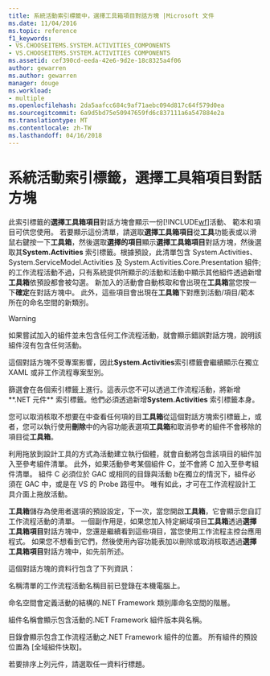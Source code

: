 ```yaml
---
title: 系統活動索引標籤中，選擇工具箱項目對話方塊 |Microsoft 文件
ms.date: 11/04/2016
ms.topic: reference
f1_keywords:
- VS.CHOOSEITEMS.SYSTEM.ACTIVITIES_COMPONENTS
- VS.CHOOSEITEMS.SYSTEM.ACTIVITIES COMPONENTS
ms.assetid: cef390cd-eeda-42e6-9d2e-18c8325a4f06
author: gewarren
ms.author: gewarren
manager: douge
ms.workload:
- multiple
ms.openlocfilehash: 2da5aafcc684c9af71aebc094d817c64f579d0ea
ms.sourcegitcommit: 6a9d5bd75e50947659fd6c837111a6a547884e2a
ms.translationtype: MT
ms.contentlocale: zh-TW
ms.lasthandoff: 04/16/2018
---
```

# <a name="systemactivities-tab-choose-toolbox-items-dialog-box"></a>系統活動索引標籤，選擇工具箱項目對話方塊
此索引標籤的**選擇工具箱項目**對話方塊會顯示一份[!INCLUDE[wf](../workflow-designer/includes/wf_md.md)]活動、 範本和項目可供您使用。 若要顯示這份清單，請選取**選擇工具箱項目**從**工具**功能表或以滑鼠右鍵按一下**工具箱**，然後選取**選擇的項目**顯示**選擇工具箱項目**對話方塊，然後選取其**System.Activities**  索引標籤。根據預設，此清單包含 System.Activities、 System.ServiceModel.Activities 及 System.Activities.Core.Presentation 組件; 的工作流程活動不過，只有系統提供所顯示的活動和活動中顯示其他組件透過新增**工具箱**依預設都會被勾選。 新加入的活動會自動核取和會出現在**工具箱**當您按一下**確定**在對話方塊中。 此外，這些項目會出現在**工具箱**下對應到活動/項目/範本所在的命名空間的新類別。

> [!WARNING]
> 如果嘗試加入的組件並未包含任何工作流程活動，就會顯示錯誤對話方塊，說明該組件沒有包含任何活動。

 這個對話方塊不受專案影響，因此**System.Activities**索引標籤會繼續顯示在獨立 XAML 或非工作流程專案型別。

 篩選會在各個索引標籤上進行。這表示您不可以透過工作流程活動，將新增**.NET 元件** 索引標籤。他們必須透過新增**System.Activities**  索引標籤本身。

 您可以取消核取不想要在中查看任何項的目**工具箱**從這個對話方塊索引標籤上，或者，您可以執行使用**刪除**中的內容功能表選項**工具箱**和取消參考的組件不會移除的項目從**工具箱**。

 利用拖放到設計工具的方式為活動建立執行個體，就會自動將包含該項目的組件加入至參考組件清單。 此外，如果活動參考某個組件 C，並不會將 C 加入至參考組件清單。 組件 C 必須位於 GAC 或相同的目錄與活動 b在獨立的情況下，組件必須在 GAC 中，或是在 VS 的 Probe 路徑中。 唯有如此，才可在工作流程設計工具介面上拖放活動。

 **工具箱**儲存為使用者選項的預設設定，下一次，當您開啟**工具箱**，它會顯示您自訂工作流程活動的清單。 一個副作用是，如果您加入特定網域項目**工具箱**透過**選擇工具箱項目**對話方塊中，您還是繼續看到這些項目，當您使用工作流程主控台應用程式。 如果您不想看到它們，然後使用內容功能表加以刪除或取消核取透過**選擇工具箱項目**對話方塊中，如先前所述。

 這個對話方塊的資料行包含了下列資訊：

 名稱清單的工作流程活動名稱目前已登錄在本機電腦上。

 命名空間會定義活動的結構的.NET Framework 類別庫命名空間的階層。

 組件名稱會顯示包含活動的.NET Framework 組件版本與名稱。

 目錄會顯示包含工作流程活動之.NET Framework 組件的位置。 所有組件的預設位置為 [全域組件快取]。

 若要排序上列元件，請選取任一資料行標題。